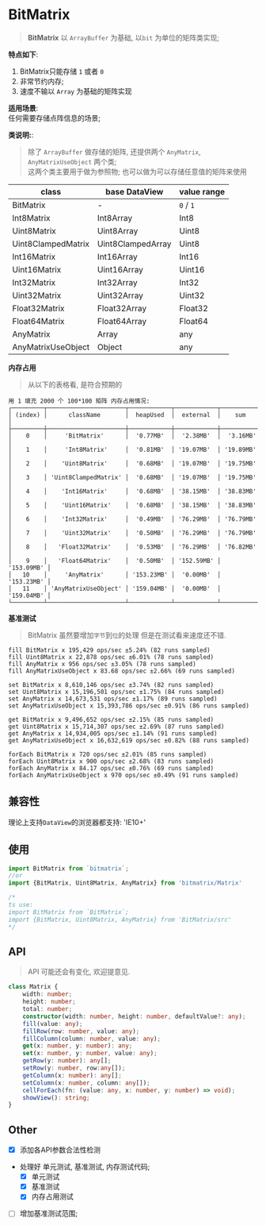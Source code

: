 # BitMatrix
> **BitMatrix** 以 `ArrayBuffer` 为基础, 以`bit` 为单位的矩阵类实现;

**特点如下**:  
1. BitMatrix只能存储 `1` 或者 `0`
2. 非常节约内存;
3. 速度不输以 `Array` 为基础的矩阵实现

**适用场景**:  
任何需要存储点阵信息的场景;

**类说明:**:  
> 除了 `ArrayBuffer` 做存储的矩阵, 还提供两个 `AnyMatrix`, `AnyMatrixUseObject` 两个类;  
> 这两个类主要用于做为参照物; 也可以做为可以存储任意值的矩阵来使用

class | base DataView | value range 
-- | -- | --
BitMatrix | - | `0` / `1`
Int8Matrix | Int8Array | Int8
Uint8Matrix | Uint8Array | Uint8
Uint8ClampedMatrix | Uint8ClampedArray | Uint8
Int16Matrix | Int16Array | Int16
Uint16Matrix | Uint16Array | Uint16
Int32Matrix | Int32Array | Int32
Uint32Matrix | Uint32Array | Uint32
Float32Matrix | Float32Array | Float32
Float64Matrix | Float64Array | Float64
AnyMatrix | Array | any
AnyMatrixUseObject | Object | any

**内存占用**
> 从以下的表格看, 是符合预期的
```
用 1 填充 2000 个 100*100 矩阵 内存占用情况:
┌─────────┬──────────────────────┬────────────┬────────────┬────────────┐
│ (index) │      className       │  heapUsed  │  external  │    sum     │
├─────────┼──────────────────────┼────────────┼────────────┼────────────┤
│    0    │     'BitMatrix'      │  '0.77MB'  │  '2.38MB'  │  '3.16MB'  │
│    1    │     'Int8Matrix'     │  '0.81MB'  │ '19.07MB'  │ '19.89MB'  │
│    2    │    'Uint8Matrix'     │  '0.68MB'  │ '19.07MB'  │ '19.75MB'  │
│    3    │ 'Uint8ClampedMatrix' │  '0.68MB'  │ '19.07MB'  │ '19.75MB'  │
│    4    │    'Int16Matrix'     │  '0.68MB'  │ '38.15MB'  │ '38.83MB'  │
│    5    │    'Uint16Matrix'    │  '0.68MB'  │ '38.15MB'  │ '38.83MB'  │
│    6    │    'Int32Matrix'     │  '0.49MB'  │ '76.29MB'  │ '76.79MB'  │
│    7    │    'Uint32Matrix'    │  '0.50MB'  │ '76.29MB'  │ '76.79MB'  │
│    8    │   'Float32Matrix'    │  '0.53MB'  │ '76.29MB'  │ '76.82MB'  │
│    9    │   'Float64Matrix'    │  '0.50MB'  │ '152.59MB' │ '153.09MB' │
│   10    │     'AnyMatrix'      │ '153.23MB' │  '0.00MB'  │ '153.23MB' │
│   11    │ 'AnyMatrixUseObject' │ '159.04MB' │  '0.00MB'  │ '159.04MB' │
└─────────┴──────────────────────┴────────────┴────────────┴────────────┘
```

**基准测试**
> BitMatrix 虽然要增加`字节`到`位`的处理 但是在测试看来速度还不错.
```
fill BitMatrix x 195,429 ops/sec ±5.24% (82 runs sampled)
fill Uint8Matrix x 22,878 ops/sec ±6.01% (78 runs sampled)
fill AnyMatrix x 956 ops/sec ±3.05% (78 runs sampled)
fill AnyMatrixUseObject x 83.68 ops/sec ±2.66% (69 runs sampled)

set BitMatrix x 8,610,146 ops/sec ±3.74% (82 runs sampled)
set Uint8Matrix x 15,196,501 ops/sec ±1.75% (84 runs sampled)
set AnyMatrix x 14,673,531 ops/sec ±1.17% (89 runs sampled)
set AnyMatrixUseObject x 15,393,786 ops/sec ±0.91% (86 runs sampled)

get BitMatrix x 9,496,652 ops/sec ±2.15% (85 runs sampled)
get Uint8Matrix x 15,714,307 ops/sec ±2.69% (87 runs sampled)
get AnyMatrix x 14,934,005 ops/sec ±1.14% (91 runs sampled)
get AnyMatrixUseObject x 16,632,619 ops/sec ±0.82% (88 runs sampled)

forEach BitMatrix x 720 ops/sec ±2.01% (85 runs sampled)
forEach Uint8Matrix x 900 ops/sec ±2.68% (83 runs sampled)
forEach AnyMatrix x 84.17 ops/sec ±0.76% (69 runs sampled)
forEach AnyMatrixUseObject x 970 ops/sec ±0.49% (91 runs sampled)
```
## 兼容性
理论上支持`DataView`的浏览器都支持: 'IE10+'

## 使用
```js
import BitMatrix from `bitmatrix`;
//or
import {BitMatrix, Uint8Matrix, AnyMatrix} from 'bitmatrix/Matrix' 

/*
ts use: 
import BitMatrix from `BitMatrix`;
import {BitMatrix, Uint8Matrix, AnyMatrix} from 'BitMatrix/src'
*/

```

## API
> API 可能还会有变化, 欢迎提意见. 
```typescript
class Matrix {
	width: number;
	height: number;
	total: number;
	constructor(width: number, height: number, defaultValue?: any);
	fill(value: any);
	fillRow(row: number, value: any);
	fillColumn(column: number, value: any);
	get(x: number, y: number): any;
	set(x: number, y: number, value: any);
	getRow(y: number): any[];
	setRow(y: number, row:any[]);
	getColumn(x: number): any[];
	setColumn(x: number, column: any[]);
	cellForEach(fn: (value: any, x: number, y: number) => void);
	showView(): string;
}
```
## Other
- [x] 添加各API参数合法性检测
- 处理好 单元测试, 基准测试, 内存测试代码;
	- [x] 单元测试
	- [x] 基准测试
	- [x] 内存占用测试
- [ ] 增加基准测试范围;